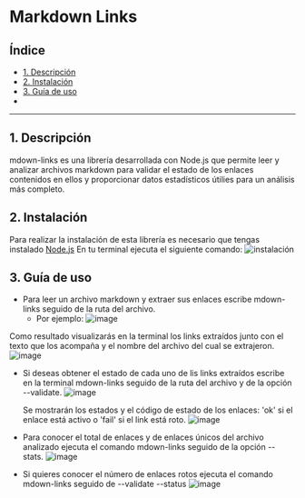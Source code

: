 # Markdown Links

## Índice

* [1. Descripción](#1-descripción)
* [2. Instalación](#2-instalación)
* [3. Guía de uso](#3-guía-de-uso)
* 
***

## 1. Descripción
mdown-links es una librería desarrollada con Node.js que permite leer y analizar archivos markdown para validar el estado de los enlaces contenidos en ellos y proporcionar datos estadísticos útilies para un análisis más completo.  


## 2. Instalación
Para realizar la instalación de esta librería es necesario que tengas instalado [Node.js](https://nodejs.org/en)
En tu terminal ejecuta el siguiente comando:
![instalación](https://github.com/greysmpich/DEV011-md-links-proy4/assets/142179844/9e94a299-328a-45dd-9a34-70a34f24fe90)


## 3. Guía de uso

* Para leer un archivo markdown y extraer sus enlaces escribe mdown-links seguido de la ruta del archivo.
  - Por ejemplo:
    ![image](https://github.com/greysmpich/DEV011-md-links-proy4/assets/142179844/f00610cd-1ccd-4128-9841-61d7e7428270)
    
Como resultado visualizarás en la terminal los links extraídos junto con el texto que los acompaña y el nombre del archivo del cual se extrajeron.
![image](https://github.com/greysmpich/DEV011-md-links-proy4/assets/142179844/fea5e894-88cd-46cc-8de9-d75a504740ca)

* Si deseas obtener el estado de cada uno de lis links extraídos escribe en la terminal mdown-links seguido de la ruta del archivo y de la opción --validate.
  ![image](https://github.com/greysmpich/DEV011-md-links-proy4/assets/142179844/fe15f387-bf4e-4ecf-b187-06d4b1fa0ca8)

  Se mostrarán los estados y el código de estado de los enlaces: 'ok' si el enlace está activo o 'fail' si el link está roto.
  ![image](https://github.com/greysmpich/DEV011-md-links-proy4/assets/142179844/a48d603c-bbd3-403c-a913-6bcece36c8f9)

* Para conocer el total de enlaces y de enlaces únicos del archivo analizado ejecuta el comando mdown-links seguido de la opción --stats.
  ![image](https://github.com/greysmpich/DEV011-md-links-proy4/assets/142179844/a81bcd89-fb8c-43fa-a1f1-2a3ce2b89180)

* Si quieres conocer el número de enlaces rotos ejecuta el comando mdown-links seguido de --validate --status
  ![image](https://github.com/greysmpich/DEV011-md-links-proy4/assets/142179844/82f9ea43-277b-4edd-9532-4f5b7546379e)


